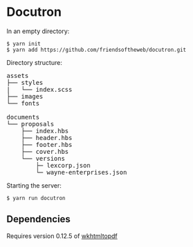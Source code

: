 # Docutron

In an empty directory:

```
$ yarn init
$ yarn add https://github.com/friendsoftheweb/docutron.git
```

Directory structure:

<pre>
assets
├── styles
|   └── index.scss
├── images
└── fonts

documents
└── proposals
    ├── index.hbs
    ├── header.hbs
    ├── footer.hbs
    ├── cover.hbs
    └── versions
        ├─ lexcorp.json
        └─ wayne-enterprises.json
</pre>

Starting the server:

```
$ yarn run docutron
```

## Dependencies

Requires version 0.12.5 of [wkhtmltopdf](https://wkhtmltopdf.org/)
